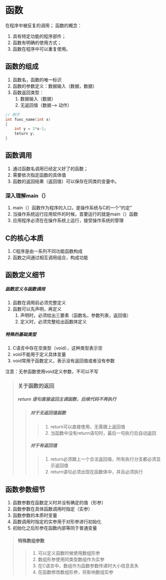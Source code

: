 <!--
 *                                |~~~~~~~|
 *                                |       |
 *                                |       |
 *                                |       |
 *                                |       |
 *                                |       |
 *     |~.\\\_\~~~~~~~~~~~~~~xx~~~         ~~~~~~~~~~~~~~~~~~~~~/_//;~|
 *     |  \  o \_         ,XXXXX),                         _..-~ o /  |
 *     |    ~~\  ~-.     XXXXX`)))),                 _.--~~   .-~~~   |
 *      ~~~~~~~`\   ~\~~~XXX' _/ ';))     |~~~~~~..-~     _.-~ ~~~~~~~
 *               `\   ~~--`_\~\, ;;;\)__.---.~~~      _.-~
 *                 ~-.       `:;;/;; \          _..-~~
 *                    ~-._      `''        /-~-~
 *                        `\              /  /
 *                          |         ,   | |
 *                           |  '        /  |
 *                            \/;          |
 *                             ;;          |
 *                             `;   .       |
 *                             |~~~-----.....|
 *                            | \             \
 *                           | /\~~--...__    |
 *                           (|  `\       __-\|
 *                           ||    \_   /~    |
 *                           |)     \~-'      |
 *                            |      | \      '
 *                            |      |  \    :
 *                             \     |  |    |
 *                              |    )  (    )
 *                               \  /;  /\  |
 *                               |    |/   |
 *                               |    |   |
 *                                \  .'  ||
 *                                |  |  | |
 *                                (  | |  |
 *                                |   \ \ |
 *                                || o `.)|
 *                                |`\\) |
 *                                |       |
 *                                |       |
 -->

<!--
 * @Author: your name
 * @Date: 2021-09-07 17:38:00
 * @LastEditTime: 2021-09-09 13:26:27
 * @LastEditors: Please set LastEditors
 * @Description: In User Settings Edit
 * @FilePath: /WorkSpace/C/C基础/函数.md
-->

# 函数

在程序中被反复的调用；
函数的概念：

1. 具有特定功能的程序部件；
2. 函数有明确的使用方式；
3. 函数在程序中可以重复使用。

## 函数的组成

1. 函数名，函数的唯一标识
2. 函数的参数定义：数据输入（数据，数据）
3. 函数返回类型：
   1. 数据输入（数据）
   2. 无返回值（数据--> 动作）

```c
// 例子
int func_name(int x)
{
    int y = 2*x-1;
    teturn y;
}
```

## 函数调用

1. 通过函数名调用已经定义好了的函数；
2. 需要依次指定函数的具体值
3. 函数的返回结果（返回值）可以保存在同类的变量中。

### 深入理解main（）

1. main（）函数作为程序的入口，是操作系统与C的一个“约定”
2. 当操作系统运行应用软件的时候，首要运行的就是main（）函数
3. 应用程序必须在在操作系统上运行，接受操作系统的管理

## C的核心本质

1. C程序是由一系列不同功能函数构成
2. 函数之间通过相互调用组合，构成功能

## 函数定义细节

##### 函数定义与函数调用

1. 函数在调用前必须完整定义
2. 函数可以先声明，再定义
   1. 声明时，必须给出三要素（函数名，参数列表，返回值）
   2. 定义时，必须完整给出函数体定义

##### 特殊的基础类型

1. C语言中存在空类型（void），这种类型表示空
2. void不能用于定义具体变量
3. void常用于函数定义，表示没有返回值或者没有参数

注意：无参函数使用void定义参数，不可以不写

> ### 关于函数的返回
> ##### return 语句直接返回主调函数，后续代码不再执行
>> ##### 对于无返回值函数
>>> 1. return可以直接使用，无需跟上返回值
>>> 2. 当函数中没有return语句时，最后一句执行后自动返回
>>##### 对于有返回值
>>> 1. return必须跟上一个合法返回值，所有执行分支都必须显示返回值
>>> 2. return语句必须出现在函数体中，并且必须执行

## 函数参数细节

1. 函数参数在函数定义时并没有确定的值（形参）
2. 函数参数在具体函数调用时指定（实参）
3. 函数参数的本质时变量
4. 函数调用时指定的实参用于对形参进行初始化
5. 初始化之后形参在函数内部等同于普通变量

> #### 特殊数组参数
>
>> 1. 可以定义函数时候使用数组形参
>> 2. 数组形参使用同类型数组作为实参
>> 3. 在C语言中，数组作为函数参数传递时大小信息丢失
>> 4. 在函数修改数组形参，将影响数组实参

